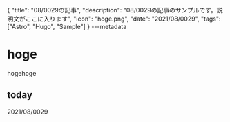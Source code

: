 {
  "title": "08/0029の記事",
  "description": "08/0029の記事のサンプルです。説明文がここに入ります",
  "icon": "hoge.png",
  "date": "2021/08/0029",
  "tags": ["Astro", "Hugo", "Sample"]
}
---metadata

# hoge
hogehoge

## today
2021/08/0029